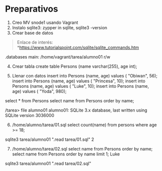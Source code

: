 
# Preparativos

1. Creo MV snode1 usando Vagrant
2. Instalo sqlite3: zypper in sqlite, sqlite3 -version
3. Crear base de datos

> Enlace de interés:
> *https://www.tutorialspoint.com/sqlite/sqlite_commands.htm

 .databases
main: /home/vagrant/tarea/alumno01 r/w

4. Crear tabla
create table Persons (name varchar(255), age int);

5. Llenar con datos
insert into Persons (name, age) values ( "Obiwan", 56);
insert into Persons (name, age) values ( "Princesa", 10);
insert into Persons (name, age) values ( "Luke", 10);
insert into Persons (name, age) values ( "Yoda", 980);

select * from Persons
select name from Persons order by name;

/tarea> file alumno01 
alumno01: SQLite 3.x database, last written using SQLite version 3036000


6. /home/alumno/tarea/01.sql
select count(name) from persons where age >= 18;

sqlite3 tarea/alumno01 ".read tarea/01.sql"
2

7. /home/alumno/tarea/02.sql
select name from Persons order by name;
select name from Persons order by name limit 1;
Luke

sqlite3 tarea/alumno01 ".read tarea/02.sql"


